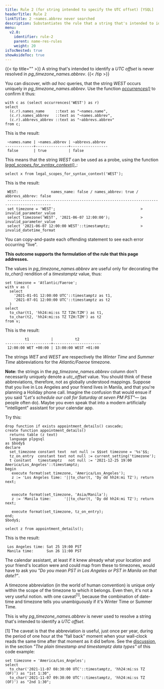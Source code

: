 ```yaml
---
title: Rule 2 (for string intended to specify the UTC offset) [YSQL]
headerTitle: Rule 2
linkTitle: 2 ~names.abbrev never searched
description: Substantiates the rule that a string that's intended to identify a UTC offset is never resolved in pg_timezone_names.abbrev. [YSQL]
menu:
  v2.8:
    identifier: rule-2
    parent: name-res-rules
    weight: 20
isTocNested: true
showAsideToc: true
---
```


{{< tip title="" >}}
A string that's intended to identify a _UTC offset_ is never resolved in _pg_timezone_names.abbrev_.
{{< /tip >}}

You can discover, with _ad hoc_ queries, that the string _WEST_ occurs uniquely in _pg_timezone_names.abbrev_. Use the function [_occurrences()_](../helper-functions/#function-occurrences-string-in-text) to confirm it thus:

```plpgsql
with c as (select occurrences('WEST') as r)
select
  (c.r).names_name     ::text as "~names.name",
  (c.r).names_abbrev   ::text as "~names.abbrev",
  (c.r).abbrevs_abbrev ::text as "~abbrevs.abbrev"
from c;
```

This is the result:

```output
 ~names.name | ~names.abbrev | ~abbrevs.abbrev 
-------------+---------------+-----------------
 false       | true          | false
```

This means that the string _WEST_ can be used as a probe, using the function [_legal_scopes_for_syntax_context()_](../helper-functions/#function-legal-scopes-for-syntax-context-string-in-text)_:

```plpgsql
select x from legal_scopes_for_syntax_context('WEST');
```

This is the result:

```output
 WEST:               names_name: false / names_abbrev: true / abbrevs_abbrev: false
 ------------------------------------------------------------------------------------------
 set timezone = 'WEST';                                       > invalid_parameter_value
 select timezone('WEST', '2021-06-07 12:00:00');              > invalid_parameter_value
 select '2021-06-07 12:00:00 WEST'::timestamptz;              > invalid_datetime_format
```

You can copy-and-paste each offending statement to see each error occurring "live".

**This outcome supports the formulation of the rule that this page addresses.**

The values in _pg_timezone_names.abbrev_ are useful only for decorating the _to_char()_ rendition of a _timestamptz_ value, thus:

```plpgsql
set timezone = 'Atlantic/Faeroe';
with v as (
  select 
    '2021-01-01 12:00:00 UTC'::timestamptz as t1,
    '2021-07-01 12:00:00 UTC'::timestamptz as t2
  )
select
  to_char(t1, 'hh24:mi:ss TZ TZH:TZM') as t1,
  to_char(t2, 'hh24:mi:ss TZ TZH:TZM') as t2
from v;
```

This is the result:

```output
         t1          |          t2          
---------------------+----------------------
 12:00:00 WET +00:00 | 13:00:00 WEST +01:00
```

The strings _WET_ and _WEST_ are respectively the _Winter Time_ and _Summer Time_ abbreviations for the _Atlantic/Faeroe_ timezone.

**Note:** the strings in the _pg_timezone_names.abbrev_ column don't necessarily uniquely denote a _utc_offset_ value. You should think of these abbreviations, therefore, not as globally understood mappings. Suppose that you live in Los Angeles and your friend lives in Manila, and that you're planning a Holiday phone call. Imagine the confusion that would ensue if you said _"Let's schedule our call for Saturday at seven PM PST"_— (as people often do). Maybe you even speak that into a modern artificially "intelligent" assistant for your calendar app.

Try this:

```plpgsql
drop function if exists appointment_details() cascade;
create function appointment_details()
  returns table (z text)
  language plpgsql
as $body$
declare
  set_timezone constant text  not null := $$set timezone = '%s'$$;
  tz_on_entry  constant text not null := current_setting('timezone');
  t constant   timestamptz   not null := '2021-12-25 19:00 America/Los_Angeles'::timestamptz;
begin
   execute format(set_timezone, 'America/Los_Angeles');
   z := 'Los Angeles time: '||to_char(t, 'Dy dd hh24:mi TZ'); return next;


   execute format(set_timezone, 'Asia/Manila');
   z := 'Manila time:      '||to_char(t, 'Dy dd hh24:mi TZ'); return next;

   execute format(set_timezone, tz_on_entry);
end;
$body$;

select z from appointment_details();
```

This is the result:

```output
 Los Angeles time: Sat 25 19:00 PST
 Manila time:      Sun 26 11:00 PST
```

The calendar assistant, at least if it knew already what your location and your friend's location were and could map from these to timezones, would have to ask you _"Do you mean PST in Los Angeles or PST in Manila on that date?"_.

A timezone abbreviation (in the world of human convention) is unique _only_ within the scope of the timezone to which it belongs. Even then, it's not a very useful notion. with one caveat<sup>[1]</sup>, because the combination of date-time and timezone tells you unambiguously if it's Winter Time or Summer Time.

This is why _pg_timezone_names.abbrev_ is never used to resolve a string that's intended to identify a _UTC offset_.

[1] The caveat is that the abbreviation _is_ useful, just once per year, during the period of one hour at the "fall back" moment when your wall-clock reads the same time after that moment as it did before. See the [discussion](../../../../date-time-data-types-semantics/type-timestamp/#just-after-fall-back), in the section _"The plain timestamp and timestamptz data types"_ of this code example:

```plpgsql
set timezone = 'America/Los_Angeles';
select
  to_char('2021-11-07 08:30:00 UTC'::timestamptz, 'hh24:mi:ss TZ (OF)') as "1st 1:30",
  to_char('2021-11-07 09:30:00 UTC'::timestamptz, 'hh24:mi:ss TZ (OF)') as "2nd 1:30";
```
